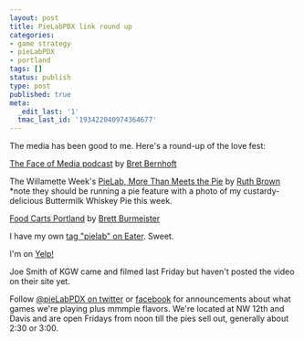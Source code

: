 ```yaml
---
layout: post
title: PieLabPDX link round up
categories:
- game strategy
- pieLabPDX
- portland
tags: []
status: publish
type: post
published: true
meta:
  _edit_last: '1'
  tmac_last_id: '193422040974364677'
---
```

The media has been good to me. Here's a round-up of the love fest:

<a href="http://www.thefaceofmedia.com/pielab-is-delicious/">The Face of Media podcast</a> by <a href="http://twitter.com/bretbernhoft">Bret Bernhoft</a>

The Willamette Week's <a href="http://wweek.com/editorial/3643/14449/">PieLab, More Than Meets the Pie</a> by <a href="http://twitter.com/rbbrown">Ruth Brown</a> *note they should be running a pie feature with a photo of my custardy-delicious Buttermilk Whiskey Pie this week.

<a href="http://www.foodcartsportland.com/2010/09/28/pielab/">Food Carts Portland</a> by <a href="http://twitter.com/dieselboi">Brett Burmeister</a>

I have my own <a href="http://pdx.eater.com/tags/pielab">tag "pielab" on Eater</a>. Sweet.

I'm on <a href="http://www.yelp.com/biz/pie-lab-portland">Yelp!</a>

Joe Smith of KGW came and filmed last Friday but haven't posted the video on their site yet.

Follow <a href="http://twitter.com/pieLabPDX">@pieLabPDX on twitter</a> or <a href="http://www.facebook.com/pages/Portland-OR/PieLabPDX/122527544463697?__a=8&">facebook</a> for announcements about what games we're playing plus mmmpie flavors. We're located at NW 12th and Davis and are open Fridays from noon till the pies sell out, generally about 2:30 or 3:00.

